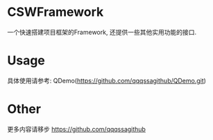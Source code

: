 # CSWFramework
一个快速搭建项目框架的Framework, 还提供一些其他实用功能的接口.
# Usage
具体使用请参考: QDemo(https://github.com/qqqssagithub/QDemo.git) 
# Other
更多内容请移步 https://github.com/qqqssagithub
